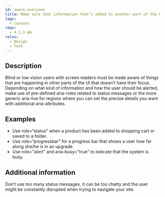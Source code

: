 ```yaml
---
id: aware-everyone
title: Make sure that information that’s added to another part of the UI, that doesn’t have focus, is made aware for everyone
tags:
  - Content
reqs:
  - 4.1.3 AA
roles:
  - Design
  - Tech
---
```


## Description

Blind or low vision users with screen readers must be made aware of things that are happening in other parts of the UI that doesn’t have their focus. Depending on what kind of information and how the user should be alerted, make use of pre-defined aria-roles related to status messages or the more generic aria-live for regions where you can set the precise details you want with additional aria-attributes.

## Examples

- Use role=“status” when a product has been added to shopping cart or saved to a folder.
- Use role=“progressbar” for a progress bar that shows a user how far along she/he is in an upgrade.
- Use role="alert" and aria-busy="true" to indicate that the system is busy.

## Additional information

Don’t use too many status messages, it can be too chatty and the user might be constantly disrupted when trying to navigate your site.
